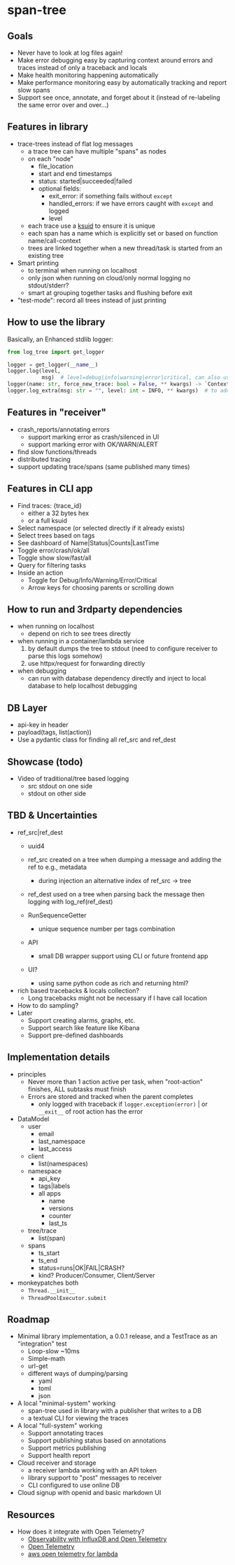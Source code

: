 # span-tree

## Goals

- Never have to look at log files again!
- Make error debugging easy by capturing context around errors and traces instead of only a traceback and locals
- Make health monitoring happening automatically
- Make performance monitoring easy by automatically tracking and report slow spans
- Support see once, annotate, and forget about it (instead of re-labeling the same error over and over...)

## Features in library

- trace-trees instead of flat log messages
    - a trace tree can have multiple "spans" as nodes
    - on each "node"
        - file_location
        - start and end timestamps
        - status: started|succeeded|failed
        - optional fields:
            - exit_error: if something fails without `except`
            - handled_errors: if we have errors caught with `except` and logged
            - level
    - each trace use a [ksuid](https://github.com/segmentio/ksuid) to ensure it is unique
    - each span has a name which is explicitly set or based on function name/call-context
    - trees are linked together when a new thread/task is started from an existing tree
- Smart printing
    - to terminal when running on localhost
    - only json when running on cloud/only normal logging no stdout/stderr?
    - smart at grouping together tasks and flushing before exit
- "test-mode": record all trees instead of just printing

## How to use the library

Basically, an Enhanced stdlib logger:

```python
from log_tree import get_logger

logger = get_logger(__name__)
logger.log(level,
           msg)  # level=debug|info|warning|error|critical, can also use `logger.info` logs will be attached to current span
logger(name: str, force_new_trace: bool = False, ** kwargs) -> `ContextManager[Span]`  # to start a new span/trace
logger.log_extra(msg: str = "", level: int = INFO, ** kwargs)  # to add attributes to span
```

## Features in "receiver"

- crash_reports/annotating errors
    - support marking error as crash/silenced in UI
    - support marking error with OK/WARN/ALERT
- find slow functions/threads
- distributed tracing
- support updating trace/spans (same published many times)

## Features in CLI app

- Find traces: {trace_id}
    - either a 32 bytes hex
    - or a full ksuid
- Select namespace (or selected directly if it already exists)
- Select trees based on tags
- See dashboard of Name|Status|Counts|LastTime
- Toggle error/crash/ok/all
- Toggle show slow/fast/all
- Query for filtering tasks
- Inside an action
    - Toggle for Debug/Info/Warning/Error/Critical
    - Arrow keys for choosing parents or scrolling down

## How to run and 3rdparty dependencies

- when running on localhost
    - depend on rich to see trees directly
- when running in a container/lambda service
    1. by default dumps the tree to stdout (need to configure receiver to parse this logs somehow)
    2. use httpx/request for forwarding directly
- when debugging
    - can run with database dependency directly and inject to local database to help localhost debugging

## DB Layer

- api-key in header
- payload(tags, list(action))
- Use a pydantic class for finding all ref_src and ref_dest

## Showcase (todo)

- Video of traditional/tree based logging
    - src stdout on one side
    - stdout on other side

## TBD & Uncertainties

- ref_src|ref_dest
    - uuid4
    - ref_src created on a tree when dumping a message and adding the ref to e.g., metadata
        - during injection an alternative index of ref_src -> tree
    - ref_dest used on a tree when parsing back the message then logging with log_ref(ref_dest)

    - RunSequenceGetter
        - unique sequence number per tags combination
    - API
        - small DB wrapper support using CLI or future frontend app
    - UI?
        - using same python code as rich and returning html?
- rich based tracebacks & locals collection?
    - Long tracebacks might not be necessary if I have call location
- How to do sampling?
- Later
    - Support creating alarms, graphs, etc.
    - Support search like feature like Kibana
    - Support pre-defined dashboards

## Implementation details

- principles
    - Never more than 1 action active per task, when "root-action" finishes, ALL subtasks must finish
    - Errors are stored and tracked when the parent completes
        - only logged with traceback if `logger.exception(error)` | or `__exit__` of root action has the error
- DataModel
    - user
        - email
        - last_namespace
        - last_access
    - client
        - list(namespaces)
    - namespace
        - api_key
        - tags|labels
        - all apps
            - name
            - versions
            - counter
            - last_ts
    - tree/trace
        - list(span)
    - spans
        - ts_start
        - ts_end
        - status=runs|OK|FAIL|CRASH?
        - kind? Producer/Consumer, Client/Server
- monkeypatches both
    - `Thread.__init__`
    - `ThreadPoolExecutor.submit`

## Roadmap

- Minimal library implementation, a 0.0.1 release, and a TestTrace as an "integration" test
    - Loop-slow ~10ms
    - Simple-math
    - url-get
    - different ways of dumping/parsing
        - yaml
        - toml
        - json
- A local "minimal-system" working
    - span-tree used in library with a publisher that writes to a DB
    - a textual CLI for viewing the traces
- A local "full-system" working
    - Support annotating traces
    - Support publishing status based on annotations
    - Support metrics publishing
    - Support health report
- Cloud receiver and storage
    - a receiver lambda working with an API token
    - library support to "post" messages to receiver
    - CLI configured to use online DB
- Cloud signup with openid and basic markdown UI

## Resources

- How does it integrate with Open Telemetry?
    - [Observability with InfluxDB and Open Telemetry](https://www.youtube.com/watch?v=LFAGFX_aCY8)
    - [Open Telemetry](https://www.youtube.com/watch?v=oe5YYh9mhzw)
    - [aws open telemetry for lambda](https://aws-otel.github.io/docs/getting-started/lambda)